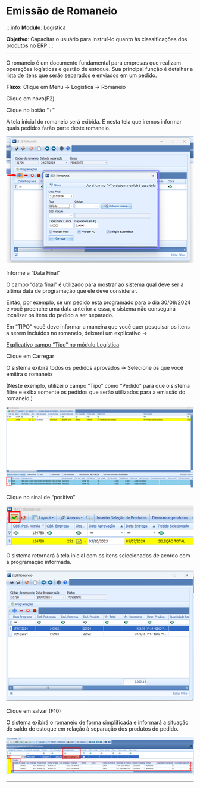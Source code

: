 # Emissão de Romaneio

:::info
**Modulo**: Logística

**Objetivo**: Capacitar o usuário para instruí-lo quanto às classificações dos produtos no ERP
:::

___

O romaneio é um documento fundamental para empresas que realizam operações logísticas e gestão de estoque. Sua principal função é detalhar a lista de itens que serão separados e enviados em um pedido.

**Fluxo:** Clique em Menu → Logística → Romaneio 

Clique em novo(F2)  

Clique no botão “+” 

A tela inicial do romaneio será exibida. É nesta tela que iremos informar quais pedidos farão parte deste romaneio. 

![emissao-de-romaneio](./img/emissao-de-romaneio/emissao-de-romaneio.png)

Informe a “Data Final” 

O campo “data final” é utilizado para mostrar ao sistema qual deve ser a última data de programação que ele deve considerar.  

Então, por exemplo, se um pedido está programado para o dia 30/08/2024 e você preenche uma data anterior a essa, o sistema não conseguirá localizar os itens do pedido a ser separado.

Em “TIPO” você deve informar a maneira que você quer pesquisar os itens a serem incluídos no romaneio, deixarei um explicativo →  

[Explicativo campo “Tipo” no módulo Logística ](tipo-de-romaneio.md)

Clique em Carregar 

O sistema exibirá todos os pedidos aprovados → Selecione os que você emitira o romaneio 

(Neste exemplo, utilizei o campo “Tipo” como “Pedido” para que o sistema filtre e exiba somente os pedidos que serão utilizados para a emissão do romaneio.)

![emissao-de-romaneio-1](./img/emissao-de-romaneio/emissao-de-romaneio-1.png)

Clique no sinal de “positivo”  

![emissao-de-romaneio-2](./img/emissao-de-romaneio/emissao-de-romaneio-2.png)

O sistema retornará à tela inicial com os itens selecionados de acordo com a programação informada.

![emissao-de-romaneio-3](./img/emissao-de-romaneio/emissao-de-romaneio-3.png)

Clique em salvar (F10) 

O sistema exibirá o romaneio de forma simplificada e informará a situação do saldo de estoque em relação à separação dos produtos do pedido. 

![emissao-de-romaneio-4](./img/emissao-de-romaneio/emissao-de-romaneio-4.png)

---